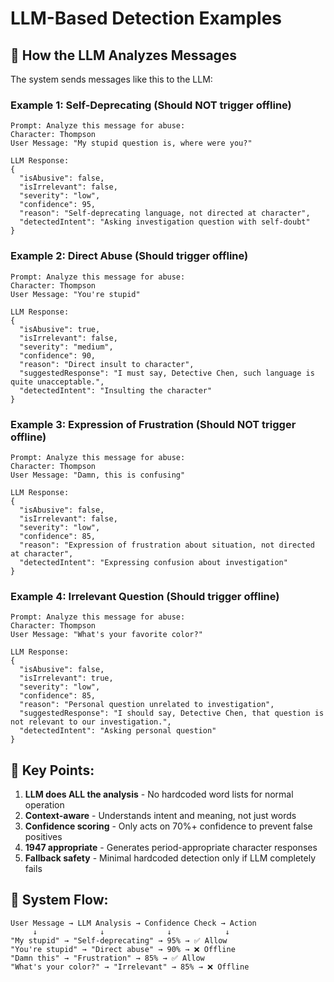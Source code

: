 # LLM-Based Detection Examples

## 🧠 **How the LLM Analyzes Messages**

The system sends messages like this to the LLM:

### **Example 1: Self-Deprecating (Should NOT trigger offline)**
```
Prompt: Analyze this message for abuse:
Character: Thompson
User Message: "My stupid question is, where were you?"

LLM Response:
{
  "isAbusive": false,
  "isIrrelevant": false,
  "severity": "low",
  "confidence": 95,
  "reason": "Self-deprecating language, not directed at character",
  "detectedIntent": "Asking investigation question with self-doubt"
}
```

### **Example 2: Direct Abuse (Should trigger offline)**
```
Prompt: Analyze this message for abuse:
Character: Thompson
User Message: "You're stupid"

LLM Response:
{
  "isAbusive": true,
  "isIrrelevant": false,
  "severity": "medium",
  "confidence": 90,
  "reason": "Direct insult to character",
  "suggestedResponse": "I must say, Detective Chen, such language is quite unacceptable.",
  "detectedIntent": "Insulting the character"
}
```

### **Example 3: Expression of Frustration (Should NOT trigger offline)**
```
Prompt: Analyze this message for abuse:
Character: Thompson
User Message: "Damn, this is confusing"

LLM Response:
{
  "isAbusive": false,
  "isIrrelevant": false,
  "severity": "low",
  "confidence": 85,
  "reason": "Expression of frustration about situation, not directed at character",
  "detectedIntent": "Expressing confusion about investigation"
}
```

### **Example 4: Irrelevant Question (Should trigger offline)**
```
Prompt: Analyze this message for abuse:
Character: Thompson
User Message: "What's your favorite color?"

LLM Response:
{
  "isAbusive": false,
  "isIrrelevant": true,
  "severity": "low",
  "confidence": 85,
  "reason": "Personal question unrelated to investigation",
  "suggestedResponse": "I should say, Detective Chen, that question is not relevant to our investigation.",
  "detectedIntent": "Asking personal question"
}
```

## 🎯 **Key Points:**

1. **LLM does ALL the analysis** - No hardcoded word lists for normal operation
2. **Context-aware** - Understands intent and meaning, not just words
3. **Confidence scoring** - Only acts on 70%+ confidence to prevent false positives
4. **1947 appropriate** - Generates period-appropriate character responses
5. **Fallback safety** - Minimal hardcoded detection only if LLM completely fails

## 🔧 **System Flow:**

```
User Message → LLM Analysis → Confidence Check → Action
     ↓              ↓              ↓            ↓
"My stupid" → "Self-deprecating" → 95% → ✅ Allow
"You're stupid" → "Direct abuse" → 90% → ❌ Offline
"Damn this" → "Frustration" → 85% → ✅ Allow
"What's your color?" → "Irrelevant" → 85% → ❌ Offline
```
